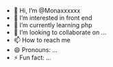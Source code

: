 - 👋 Hi, I’m @Monaxxxxxx
- 👀 I’m interested in front end
- 🌱 I’m currently learning php
- 💞️ I’m looking to collaborate on ...
- 📫 How to reach me 
- 😄 Pronouns: ...
- ⚡ Fun fact: ...

<!---
Monaxxxxxx/Monaxxxxxx is a ✨ special ✨ repository because its `README.md` (this file) appears on your GitHub profile.
You can click the Preview link to take a look at your changes.
--->
